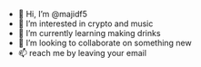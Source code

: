 - 👋 Hi, I’m @majidf5
- 👀 I’m interested in crypto and music
- 🌱 I’m currently learning making drinks
- 💞️ I’m looking to collaborate on something new
- 📫 reach me by leaving your email

<!---
majidf5/majidf5 is a ✨ special ✨ repository because its `README.md` (this file) appears on your GitHub profile.
You can click the Preview link to take a look at your changes.
--->
